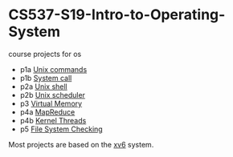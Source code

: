 # CS537-S19-Intro-to-Operating-System
course projects for os

- p1a [Unix commands](http://pages.cs.wisc.edu/~shivaram/cs537-sp19/p1a.html)
- p1b [System call](http://pages.cs.wisc.edu/~shivaram/cs537-sp19/p1b.html)
- p2a [Unix shell](http://pages.cs.wisc.edu/~shivaram/cs537-sp19/p2a.html)
- p2b [Unix scheduler](http://pages.cs.wisc.edu/~shivaram/cs537-sp19/p2b.html)
- p3  [Virtual Memory](http://pages.cs.wisc.edu/~shivaram/cs537-sp19/p3.html)
- p4a [MapReduce](http://pages.cs.wisc.edu/~shivaram/cs537-sp19/p4a.html)
- p4b [Kernel Threads](http://pages.cs.wisc.edu/~shivaram/cs537-sp19/p4b.html)
- p5  [File System Checking](http://pages.cs.wisc.edu/~shivaram/cs537-sp19/p5.html)

Most projects are based on  the [xv6](https://pdos.csail.mit.edu/6.828/2014/xv6.html) system.
